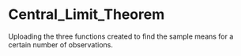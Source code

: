 # Central_Limit_Theorem
Uploading the three functions created to find the sample means for a certain number of observations.
